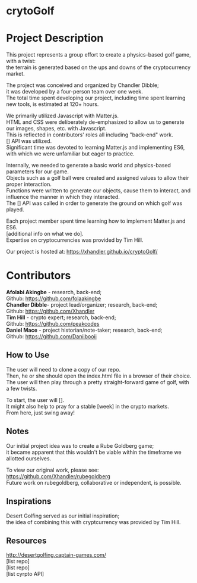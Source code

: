 # crytoGolf

# Project Description
This project represents a group effort to create a physics-based golf game, with a twist:<br>
the terrain is generated based on the ups and downs of the cryptocurrency market.<br>

The project was conceived and organized by Chandler Dibble;<br>
it was developed by a four-person team over one week.<br>
The total time spent developing our project, including time spent learning new tools, is estimated at 120+ hours.<br>

We primarily utilized Javascript with Matter.js.<br>
HTML and CSS were deliberately de-emphasized to allow us to generate our images, shapes, etc. with Javascript.<br>
This is reflected in contributors' roles all including "back-end" work.<br>
[] API was utilized.<br>
Significant time was devoted to learning Matter.js and implementing ES6, with which we were unfamiliar but eager to practice.<br>

Internally, we needed to generate a basic world and physics-based parameters for our game.<br>
Objects such as a golf ball were created and assigned values to allow their proper interaction.<br>
Functions were written to generate our objects, cause them to interact, and influence the manner in which they interacted.<br>
The [] API was called in order to generate the ground on which golf was played.<br>

Each project member spent time learning how to implement Matter.js and ES6.<br>
[additional info on what we do].<br>
Expertise on cryptocurrencies was provided by Tim Hill.<br>

Our project is hosted at: https://xhandler.github.io/cryptoGolf/<br>

# Contributors
__Afolabi Akingbe__ - research, back-end;<br>
Github: https://github.com/folaakingbe<br>
__Chandler Dibble__- project lead/organizer; research, back-end;<br>
  Github: https://github.com/Xhandler<br>
__Tim Hill__ - crypto expert; research, back-end;<br>
  Github: https://github.com/peakcodes<br>
__Daniel Mace__ - project historian/note-taker; research, back-end;<br>
  Github: https://github.com/Daniibooii<br>

## How to Use
The user will need to clone a copy of our repo.<br>
Then, he or she should open the index.html file in a browser of their choice.<br>
The user will then play through a pretty straight-forward game of golf, with a few twists.<br>

To start, the user will [].<br>
It might also help to pray for a stable [week] in the crypto markets.<br>
From here, just swing away!<br>

## Notes
Our initial project idea was to create a Rube Goldberg game;<br>
it became apparent that this wouldn't be viable within the timeframe we allotted ourselves.<br>

To view our original work, please see: https://github.com/Xhandler/rubegoldberg<br>
Future work on rubegoldberg, collaborative or independent, is possible.<br>

## Inspirations
Desert Golfing served as our initial inspiration;<br>
the idea of combining this with cryptcurrency was provided by Tim Hill.<br>

## Resources
http://desertgolfing.captain-games.com/<br>
[list repo]<br>
[list repo]<br>
[list cyrpto API]

